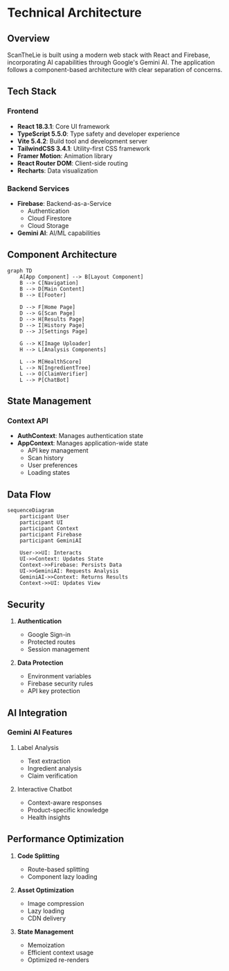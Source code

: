 # Technical Architecture

## Overview

ScanTheLie is built using a modern web stack with React and Firebase, incorporating AI capabilities through Google's Gemini AI. The application follows a component-based architecture with clear separation of concerns.

## Tech Stack

### Frontend
- **React 18.3.1**: Core UI framework
- **TypeScript 5.5.0**: Type safety and developer experience
- **Vite 5.4.2**: Build tool and development server
- **TailwindCSS 3.4.1**: Utility-first CSS framework
- **Framer Motion**: Animation library
- **React Router DOM**: Client-side routing
- **Recharts**: Data visualization

### Backend Services
- **Firebase**: Backend-as-a-Service
  - Authentication
  - Cloud Firestore
  - Cloud Storage
- **Gemini AI**: AI/ML capabilities

## Component Architecture

```mermaid
graph TD
    A[App Component] --> B[Layout Component]
    B --> C[Navigation]
    B --> D[Main Content]
    B --> E[Footer]
    
    D --> F[Home Page]
    D --> G[Scan Page]
    D --> H[Results Page]
    D --> I[History Page]
    D --> J[Settings Page]
    
    G --> K[Image Uploader]
    H --> L[Analysis Components]
    
    L --> M[HealthScore]
    L --> N[IngredientTree]
    L --> O[ClaimVerifier]
    L --> P[ChatBot]
```

## State Management

### Context API
- **AuthContext**: Manages authentication state
- **AppContext**: Manages application-wide state
  - API key management
  - Scan history
  - User preferences
  - Loading states

## Data Flow

```mermaid
sequenceDiagram
    participant User
    participant UI
    participant Context
    participant Firebase
    participant GeminiAI

    User->>UI: Interacts
    UI->>Context: Updates State
    Context->>Firebase: Persists Data
    UI->>GeminiAI: Requests Analysis
    GeminiAI->>Context: Returns Results
    Context->>UI: Updates View
```

## Security

1. **Authentication**
   - Google Sign-in
   - Protected routes
   - Session management

2. **Data Protection**
   - Environment variables
   - Firebase security rules
   - API key protection

## AI Integration

### Gemini AI Features
1. Label Analysis
   - Text extraction
   - Ingredient analysis
   - Claim verification

2. Interactive Chatbot
   - Context-aware responses
   - Product-specific knowledge
   - Health insights

## Performance Optimization

1. **Code Splitting**
   - Route-based splitting
   - Component lazy loading

2. **Asset Optimization**
   - Image compression
   - Lazy loading
   - CDN delivery

3. **State Management**
   - Memoization
   - Efficient context usage
   - Optimized re-renders 